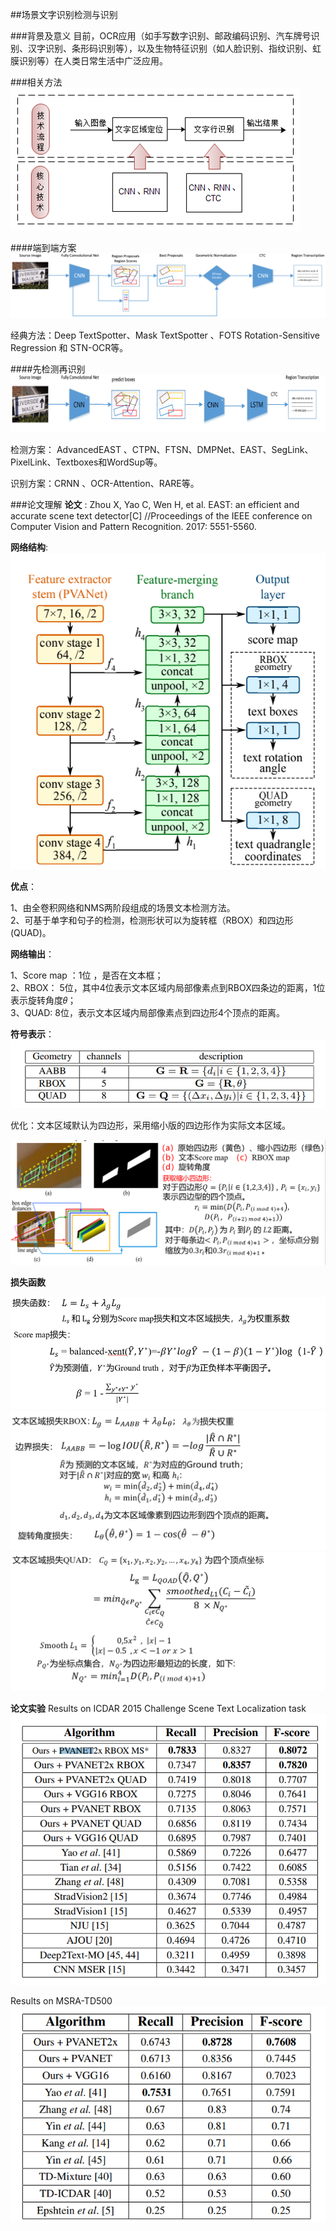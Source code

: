 ##场景文字识别检测与识别

###背景及意义
目前，OCR应用（如手写数字识别、邮政编码识别、汽车牌号识别、汉字识别、条形码识别等），以及生物特征识别（如人脸识别、指纹识别、虹膜识别等）在人类日常生活中广泛应用。

###相关方法
![检测方法](/assets/recmoth.png)

####端到端方案
![端到端](/assets/recmoth1.png)

 经典方法：Deep TextSpotter、Mask TextSpotter 、FOTS Rotation-Sensitive Regression 和 STN-OCR等。

 ####先检测再识别
![检测+识别](/assets/recmoth2.png)

检测方案： AdvancedEAST 、CTPN、FTSN、DMPNet、EAST、SegLink、PixelLink、Textboxes和WordSup等。

识别方案：CRNN 、OCR-Attention、RARE等。

###论文理解
**论文** : Zhou X, Yao C, Wen H, et al. EAST: an efficient and accurate scene text detector[C] //Proceedings of the IEEE conference on Computer Vision and Pattern Recognition. 2017: 5551-5560.


**网络结构**:  
![](/assets/east.png)

**优点**： 

1、由全卷积网络和NMS两阶段组成的场景文本检测方法。  
2、可基于单字和句子的检测，检测形状可以为旋转框（RBOX）和四边形(QUAD)。  

**网络输出**： 

1、Score map ：1位 ，是否在文本框；     
2、RBOX： 5位，其中4位表示文本区域内局部像素点到RBOX四条边的距离，1位表示旋转角度𝜃；  
3、QUAD: 8位，表示文本区域内局部像素点到四边形4个顶点的距离。   

**符号表示**：   
![](/assets/eastres.png)

优化：文本区域默认为四边形，采用缩小版的四边形作为实际文本区域。  

![文本区域缩减](/assets/scale.png)

**损失函数**   

![](/assets/loss1.png)
![](/assets/loss2.png)
![](/assets/loss3.png)

**论文实验**
Results on ICDAR 2015 Challenge Scene Text Localization task
![](/assets/lab1.png)

Results on MSRA-TD500
![](/assets/lab2.png)